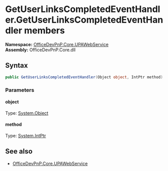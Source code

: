 # GetUserLinksCompletedEventHandler.GetUserLinksCompletedEventHandler members 
**Namespace:** [OfficeDevPnP.Core.UPAWebService](OfficeDevPnP.Core.UPAWebService.md)  
**Assembly:** OfficeDevPnP.Core.dll  
## Syntax
```C#
public GetUserLinksCompletedEventHandler(Object object, IntPtr method)
```
### Parameters
#### object
Type: [System.Object](System.Object.md) 
#### 
#### method
Type: [System.IntPtr](System.IntPtr.md) 
#### 
## See also
- [OfficeDevPnP.Core.UPAWebService](OfficeDevPnP.Core.UPAWebService.md)
